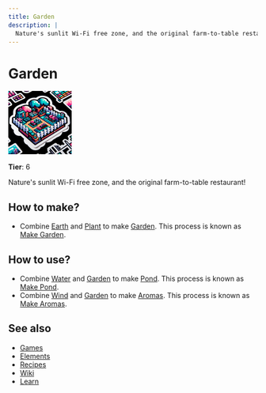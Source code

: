 ```yaml
---
title: Garden
description: |
  Nature's sunlit Wi-Fi free zone, and the original farm-to-table restaurant!
---
```

# Garden

![](../images/item.garden.png)

**Tier**: 6

Nature's sunlit Wi-Fi free zone, and the original farm-to-table restaurant!

## How to make?

* Combine [Earth](/wiki/elements/earth) and [Plant](/wiki/elements/plant) to make [Garden](/wiki/elements/garden). This process is known as [Make Garden](/wiki/recipes/make-garden).

## How to use?

* Combine [Water](/wiki/elements/water) and [Garden](/wiki/elements/garden) to make [Pond](/wiki/elements/pond). This process is known as [Make Pond](/wiki/recipes/make-pond).
* Combine [Wind](/wiki/elements/wind) and [Garden](/wiki/elements/garden) to make [Aromas](/wiki/elements/aromas). This process is known as [Make Aromas](/wiki/recipes/make-aromas).

## See also

* [Games](/wiki/games)
* [Elements](/wiki/elements)
* [Recipes](/wiki/recipes)
* [Wiki](/wiki/index)
* [Learn](/learn/index)
